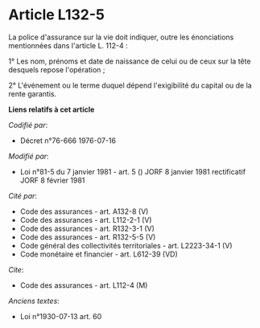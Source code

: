 # Article L132-5

La police d'assurance sur la vie doit indiquer, outre les énonciations mentionnées dans l'article L. 112-4 :

1° Les nom, prénoms et date de naissance de celui ou de ceux sur la tête desquels repose l'opération ;

2° L'événement ou le terme duquel dépend l'exigibilité du capital ou de la rente garantis.

**Liens relatifs à cet article**

_Codifié par_:

  - Décret n°76-666 1976-07-16

_Modifié par_:

  - Loi n°81-5 du 7 janvier 1981 - art. 5 () JORF 8 janvier 1981 rectificatif JORF 8 février 1981

_Cité par_:

  - Code des assurances - art. A132-8 (V)
  - Code des assurances - art. L112-2-1 (V)
  - Code des assurances - art. R132-3-1 (V)
  - Code des assurances - art. R132-5-5 (V)
  - Code général des collectivités territoriales - art. L2223-34-1 (V)
  - Code monétaire et financier - art. L612-39 (VD)

_Cite_:

  - Code des assurances - art. L112-4 (M)

_Anciens textes_:

  - Loi n°1930-07-13 art. 60
